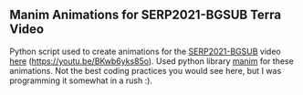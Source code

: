 ## Manim Animations for SERP2021-BGSUB Terra Video

Python script used to create animations for the [SERP2021-BGSUB](https://github.com/richardso21/SERP2021-BGSUB) video [here](https://youtu.be/BKwb6yks85o) (https://youtu.be/BKwb6yks85o). Used python library [manim](https://github.com/3b1b/manim) for these animations. Not the best coding practices you would see here, but I was programming it somewhat in a rush :).
